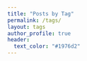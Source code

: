 ```yaml
---
title: "Posts by Tag"
permalink: /tags/
layout: tags
author_profile: true
header:
  text_color: "#1976d2"
---
```

